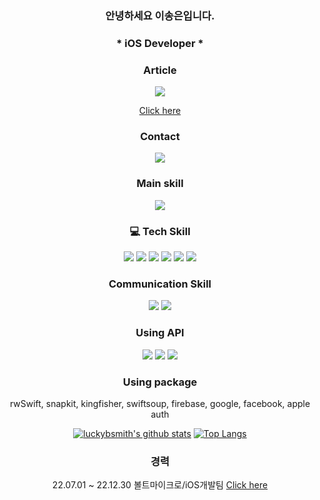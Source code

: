 <div align="center">

### 안녕하세요 이송은입니다.

### * iOS Developer *

### Article
<img src="https://img.shields.io/badge/Tistory-white?style=flat&logo=Tistory&logoColor=000000"/>

[Click here](https://everglow.tistory.com/)


### Contact
<img src="https://img.shields.io/badge/Naver-white?style=flat&logo=Naver&logoColor=03C75A"/>


### Main skill
<img src="https://img.shields.io/badge/Swift-white?style=flat&logo=Swift&logoColor=F05138"/>

### 💻 Tech Skill
<img src="https://img.shields.io/badge/Swift-white?style=flat&logo=Swift&logoColor=F05138"/>
<img src="https://img.shields.io/badge/C-white?style=flat&logo=C&logoColor=00599C"/>
<img src="https://img.shields.io/badge/JavaScript-white?style=flat&logo=JavaScript&logoColor=B7178C"/>
<img src="https://img.shields.io/badge/Github-white?style=flat&logo=Github&logoColor=181717"/>
<img src="https://img.shields.io/badge/HTML5-white?style=flat&logo=HTML5&logoColor=E34F26"/>
<img src="https://img.shields.io/badge/CSS3-white?style=flat&logo=CSS3&logoColor=1572B6"/>

### Communication Skill
<img src="https://img.shields.io/badge/Jira-white?style=flat&logo=Jira&logoColor=0052CC"/>
<img src="https://img.shields.io/badge/Confluence-white?style=flat&logo=Confluence&logoColor=172B4D"/>

### Using API
<img src="https://img.shields.io/badge/Naver-white?style=flat&logo=Naver&logoColor=03C75A"/>
<img src="https://img.shields.io/badge/Kakao-white?style=flat&logo=Kakao&logoColor=FFCD00"/>
<img src="https://img.shields.io/badge/Firebase-white?style=flat&logo=Firebase&logoColor=FFCA28"/>

### Using package
rwSwift, snapkit, kingfisher, swiftsoup, firebase, google, facebook, apple auth

[![luckybsmith's github stats](https://github-readme-stats.vercel.app/api?username=luckybsmith)](https://github.com/luckybsmith/github-readme-stats)
[![Top Langs](https://github-readme-stats.vercel.app/api/top-langs/?username=luckybsmith&layout=compact)](https://github.com/luckybsmith/github-readme-stats)

### 경력
22.07.01 ~ 22.12.30 볼트마이크로/iOS개발팀
[Click here](https://www.google.com)



</div>
